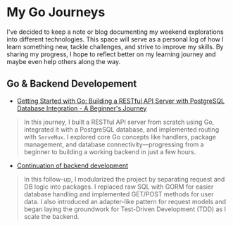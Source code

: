 # My Go Journeys

I've decided to keep a note or blog documenting my weekend explorations into different technologies. This space will serve as a personal log of how I learn something new, tackle challenges, and strive to improve my skills. By sharing my progress, I hope to reflect better on my learning journey and maybe even help others along the way.

## Go & Backend Developement

- [Getting Started with Go: Building a RESTful API Server with PostgreSQL Database Integration - A Beginner's Journey](blog_1.md)

> In this journey, I built a RESTful API server from scratch using Go, integrated it with a PostgreSQL database, and implemented routing with `ServeMux`. I explored core Go concepts like handlers, package management, and database connectivity—progressing from a beginner to building a working backend in just a few hours.

- [Continuation of backend development](blog_2.md)

> In this follow-up, I modularized the project by separating request and DB logic into packages. I replaced raw SQL with GORM for easier database handling and implemented GET/POST methods for user data. I also introduced an adapter-like pattern for request models and began laying the groundwork for Test-Driven Development (TDD) as I scale the backend.